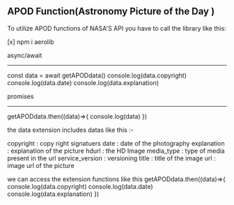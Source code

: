 APOD Function(Astronomy Picture of the Day )
-----------------

To utilize APOD functions of NASA'S API you have to call the library like this:

[x]  npm i aerolib


async/await
___________

const data =  await getAPODdata()
console.log(data.copyright)
        console.log(data.date)
             console.log(data.explanation)

promises
_________
getAPODdata.then((data)=>{
    console.log(data)
})



the data extension includes datas like this :-

copyright : copy right signatuers
date : date of the photography
explanation : explanation of the picture
hdurl : the HD Image 
media_type : type of media present in the url
service_version : versioning
title : title of the image
url : image url of the picture 

we can access the extension functions like this 
getAPODdata.then((data)=>{
    console.log(data.copyright)
        console.log(data.date)
             console.log(data.explanation)
})

